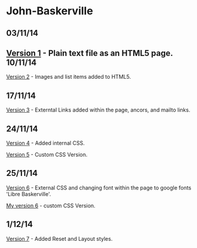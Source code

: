 John-Baskerville
================
03/11/14
----
[Version 1](http://ingahampton.github.io/John-Baskerville/version-1.html) - Plain text file as an HTML5 page.
10/11/14
----
[Version 2](http://ingahampton.github.io/John-Baskerville/version-2.html) - Images and list items added to HTML5.

17/11/14
----
[Version 3](http://ingahampton.github.io/John-Baskerville/version-3.html) - Externtal Links added within the page, ancors, and mailto links.

24/11/14
----
[Version 4](http://ingahampton.github.io/John-Baskerville/version-4.html) - Added internal CSS.

[Version 5](http://ingahampton.github.io/John-Baskerville/version-5.html) - Custom CSS Version.

25/11/14
----

[Version 6](http://ingahampton.github.io/John-Baskerville/version-6.html) - External CSS and changing font within the page to google fonts 'Libre Baskerville'.

[My version 6](http://ingahampton.github.io/John-Baskerville/my-version-6.html) - custom CSS Version.

1/12/14
----
[Version 7](http://ingahampton.github.io/John-Baskerville/version-7.html) - Added Reset and Layout styles.


